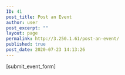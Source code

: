 ```yaml
---
ID: 41
post_title: Post an Event
author: user
post_excerpt: ""
layout: page
permalink: http://3.250.1.61/post-an-event/
published: true
post_date: 2020-07-23 14:13:26
---
```

<!-- wp:paragraph -->
<p></p>
<!-- /wp:paragraph -->

<p>[submit_event_form]</p>

<!-- wp:paragraph -->
<p></p>
<!-- /wp:paragraph -->